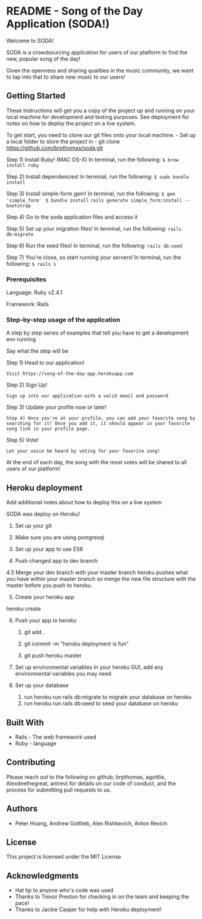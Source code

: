 # README - Song of the Day Application (SODA!)

Welcome to SODA!

SODA is a crowdsourcing application for users of our platform to find the new, popular song of the day! 

Given the openness and sharing qualities in the music community, we want to tap into that to share new music to our users!

## Getting Started

These instructions will get you a copy of the project up and running on your local machine for development and testing purposes. See deployment for notes on how to deploy the project on a live system.

To get start, you need to clone our git files onto your local machine. 
	- Set up a local folder to store the project in
	- git clone https://github.com/brpthomas/soda.git 

Step 1) Install Ruby! (MAC OS-X)
In terminal, run the following:
`$ brew install ruby`

Step 2) Install dependencies! 
In terminal, run the following:
`$ sudo bundle install` 

Step 3) Install simple-form gem!
In terminal, run the following:
`$ gem 'simple_form' `
`$ bundle install`
`rails generate simple_form:install --bootstrap`

Step 4) Go to the soda application files and access it

Step 5) Set up your migration files! 
In terminal, run the following:
`rails db:migrate`

Step 6) Run the seed files!
In terminal, run the following:
`rails db:seed`

Step 7) You're close, so start running your servers! 
In terminal, run the following:
`$ rails s`


### Prerequisites

Language:
Ruby v2.4.1

Framework:
Rails 


### Step-by-step usage of the application

A step by step series of examples that tell you have to get a development env running

Say what the step will be

Step 1) Head to our application! 

```
Visit https://song-of-the-day-app.herokuapp.com
```
Step 2) Sign Up! 

```
Sign up into our application with a valid email and password 
```
Step 3) Update your profile now or later! 

```
Step 4) Once you're at your profile, you can add your favorite song by searching for it! Once you add it, it should appear in your favorite song link in your profile page. 

```
Step 5) Vote! 
```
Let your voice be heard by voting for your favorite song! 
```
At the end of each day, the song with the most votes will be shared to all users of our platform!

## Heroku deployment

Add additional notes about how to deploy this on a live system

SODA was deploy on Heroku!
1. Set up your git

2. Make sure you are using postgresql

3. Set up your app to use ES6

4. Push changed app to dev branch

4.5 Merge your dev branch with your master branch
	heroku pushes what you have within your master branch so merge the new file structure with the master before you push to heroku.

5. Create your heroku app

heroku create <NAME-OF-APP-GOES-HERE>

6. Push your app to heroku
	1. git add .

 	2. git commit -m "heroku deployment is fun"

	3. git push heroku master

7. Set up environmental variables
	In your heroku GUI, add any environmental variables you may need

8. Set up your database

	1. run heroku run rails db:migrate to migrate your database on heroku
	2. run heroku run rails db:seed to seed your database on heroku




## Built With

* Rails - The web framework used
* Ruby - language 

## Contributing

Please reach out to the following on github; brpthomas, agottlie, Alexdeethegreat, antrev) for details on our code of conduct, and the process for submitting pull requests to us.


## Authors

* Peter Hoang, Andrew Gottlieb, Alex Rishkevich, Anton Revich

## License

This project is licensed under the MIT License 

## Acknowledgments

* Hat tip to anyone who's code was used
* Thanks to Trevor Preston for checking in on the team and keeping the pace!
* Thanks to Jackie Casper for help with Heroku deployment!

